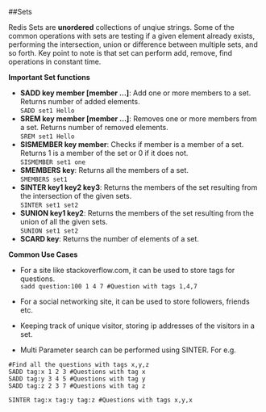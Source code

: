 ##Sets

Redis Sets are __unordered__ collections of unqiue strings. Some of the common operations with sets are testing if a given element already exists, performing the intersection, union or difference between multiple sets, and so forth. Key point to note is that set can perform add, remove, find operations in constant time.

__Important Set functions__

* __SADD key member [member ...]__: Add one or more members to a set. Returns number of added elements.  
`SADD set1 Hello`  
* __SREM key member [member ...]__: Removes one or more members from a set. Returns number of removed elements.  
`SREM set1 Hello`  
* __SISMEMBER key member__: Checks if member is a member of a set. Returns 1 is a member of the set  or 0 if it does not.  
`SISMEMBER set1 one`   
* __SMEMBERS key__: Returns all the members of a set.  
`SMEMBERS set1`  
* __SINTER key1 key2 key3__: Returns the members of the set resulting from the intersection of the given sets.  
`SINTER set1 set2`  
* __SUNION key1 key2__: Returns the members of the set resulting from the union of all the given sets.  
`SUNION set1 set2`  
* __SCARD key__: Returns the number of elements of a set.

__Common Use Cases__

* For a site like stackoverflow.com, it can be used to store tags for  questions.  
`sadd question:100 1 4 7 #Question with tags 1,4,7`

* For a social networking site, it can be used to store followers, friends etc.  

* Keeping track of unique visitor, storing ip addresses of the visitors in a set.  

* Multi Parameter search can be performed using SINTER. For e.g. 
```
#Find all the questions with tags x,y,z
SADD tag:x 1 2 3 #Questions with tag x
SADD tag:y 3 4 5 #Questions with tag y
SADD tag:z 2 3 7 #Questions with tag z

SINTER tag:x tag:y tag:z #Questions with tags x,y,x
```
